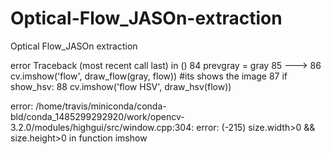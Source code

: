 # Optical-Flow_JASOn-extraction
Optical Flow_JASOn extraction 

error                                     Traceback (most recent call last)
<ipython-input-13-fb4f370d869f> in <module>()
     84         prevgray = gray
     85 
---> 86         cv.imshow('flow', draw_flow(gray, flow))  #its shows the image
     87         if show_hsv:
     88             cv.imshow('flow HSV', draw_hsv(flow))

error: /home/travis/miniconda/conda-bld/conda_1485299292920/work/opencv-3.2.0/modules/highgui/src/window.cpp:304: error: (-215) size.width>0 && size.height>0 in function imshow
